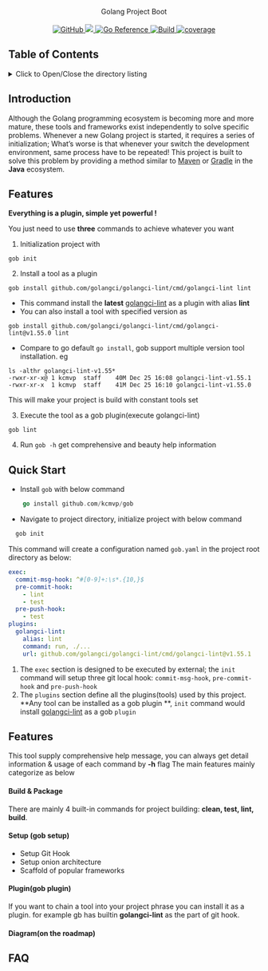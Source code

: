 <p align="center">
Golang Project Boot
  <br/>
  <br/>
  <a href="https://github.com/kcmvp/gob/blob/master/LICENSE">
    <img alt="GitHub" src="https://img.shields.io/github/license/kcmvp/gob"/>
  </a>
  <a href="https://goreportcard.com/report/github.com/kcmvp/gob">
    <img src="https://goreportcard.com/badge/github.com/kcmvp/gob"/>
  </a>
  <a href="https://pkg.go.dev/github.com/kcmvp/gob">
    <img src="https://pkg.go.dev/badge/github.com/kcmvp/gob.svg" alt="Go Reference"/>
  </a>
  <a href="https://github.com/kcmvp/gob/blob/main/.github/workflows/workflow.yml" rel="nofollow">
     <img src="https://img.shields.io/github/actions/workflow/status/kcmvp/gob/workflow.yml?branch=main" alt="Build" />
  </a>
  <a href="https://app.codecov.io/gh/kcmvp/gob" ref="nofollow">
    <img src ="https://img.shields.io/codecov/c/github/kcmvp/gob" alt="coverage"/>
  </a>

</p>

<span id="nav-1"></span>

## Table of Contents

<details>
  <summary>Click to Open/Close the directory listing</summary>

- [1. Table of Contents](#nav-1)
- [2. Introduction](#nav-2)
- [3. Features](#nav-3)
- [4. FAQ](#nav-4)

</details>

<span id="nav-2"></span>

## Introduction

Although the Golang programming ecosystem is becoming more and more mature,
these tools and frameworks exist independently to solve specific problems.
Whenever a new Golang project is started, it requires a series of initialization;
What’s worse is that whenever your switch the development environment, same process have to be repeated!
This project is built to solve this problem by providing a method similar to [Maven](https://maven.apache.org/)
or [Gradle](https://gradle.com/) in the **Java** ecosystem.

<span id="nav-3"></span>

## Features

**Everything is a plugin, simple yet powerful !**

You just need to use **three** commands to achieve whatever you want

1. Initialization project with

```shell
gob init
```

2. Install a tool as a plugin

```shell
gob install github.com/golangci/golangci-lint/cmd/golangci-lint lint
``` 

- This command install the **latest**  [golangci-lint](https://golangci-lint.run/) as a plugin with alias **lint**
- You can also install a tool with specified version as

```shell
gob install github.com/golangci/golangci-lint/cmd/golangci-lint@v1.55.0 lint
```

- Compare to go default ```go install```, gob support multiple version tool installation. eg

```shell
ls -althr golangci-lint-v1.55*
-rwxr-xr-x@ 1 kcmvp  staff    40M Dec 25 16:08 golangci-lint-v1.55.1
-rwxr-xr-x  1 kcmvp  staff    41M Dec 25 16:10 golangci-lint-v1.55.0
```

This will make your project is build with constant tools set

3. Execute the tool as a gob plugin(execute golangci-lint)

```shell
gob lint
```

4. Run `gob -h` get comprehensive and beauty help information

## Quick Start

- Install `gob` with below command

```go
    go install github.com/kcmvp/gob
```

- Navigate to project directory, initialize project with below command

```go
  gob init
```

This command will create a configuration named `gob.yaml` in the project root directory as below:

```yaml
exec:
  commit-msg-hook: ^#[0-9]+:\s*.{10,}$
  pre-commit-hook:
    - lint
    - test
  pre-push-hook:
    - test
plugins:
  golangci-lint:
    alias: lint
    command: run, ./...
    url: github.com/golangci/golangci-lint/cmd/golangci-lint@v1.55.1
```

1. The `exec` section is designed to be executed by external; the `init` command will setup three
   git local hook: `commit-msg-hook`, `pre-commit-hook` and `pre-push-hook`
2. The `plugins` section define all the plugins(tools) used by this project. **Any tool can be installed as a gob plugin
   **,
   `init` command would install [golangci-lint](https://golangci-lint.run/) as a gob `plugin`

## Features

This tool supply comprehensive help message, you can always get detail information & usage of each command by **-h**
flag
The main features mainly categorize as below

#### Build & Package

There are mainly 4 built-in commands for project building: **clean, test, lint, build**.

#### Setup (gob setup)

- Setup Git Hook
- Setup onion architecture
- Scaffold of popular frameworks

#### Plugin(gob plugin)

If you want to chain a tool into your project phrase you can install it as a plugin. for example
gb has builtin **golangci-lint** as the part of git hook.

#### Diagram(on the roadmap)

<span id="nav-4"></span>

## FAQ

